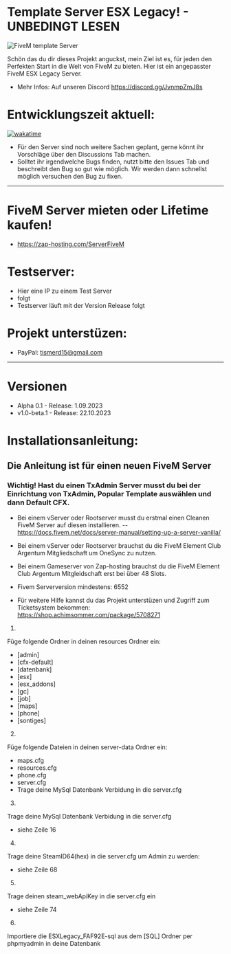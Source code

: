 # Template Server ESX Legacy! - UNBEDINGT LESEN

![FiveM template Server ]()

Schön das du dir dieses Projekt anguckst, mein Ziel ist es, für jeden den Perfekten Start in die Welt von FiveM zu bieten. Hier ist ein angepasster FiveM ESX Legacy Server. 
- Mehr Infos: Auf unseren Discord https://discord.gg/JvnmpZmJ8s
# Entwicklungszeit aktuell:

[![wakatime](https://wakatime.com/badge/user/8179ac82-4f81-4e8c-8976-2e51e14e1a46.svg)](https://wakatime.com/@8179ac82-4f81-4e8c-8976-2e51e14e1a46)

- Für den Server sind noch weitere Sachen geplant, gerne könnt ihr Vorschläge über den Discussions Tab machen.
- Solltet ihr irgendwelche Bugs finden, nutzt bitte den Issues Tab und beschreibt den Bug so gut wie möglich. Wir werden dann schnellst möglich versuchen den Bug zu fixen.
-----------------------------------------
# FiveM Server mieten oder Lifetime kaufen!

- https://zap-hosting.com/ServerFiveM

# Testserver:

- Hier eine IP zu einem Test Server
- folgt
- Testserver läuft mit der Version Release folgt


# Projekt unterstüzen:

- PayPal: tismerd15@gmail.com

-----------------------------------------

# Versionen

- Alpha 0.1 - Release: 1.09.2023
- v1.0-beta.1 - Release: 22.10.2023

# Installationsanleitung:
## Die Anleitung ist für einen neuen FiveM Server
### Wichtig! Hast du einen TxAdmin Server musst du bei der Einrichtung von TxAdmin, Popular Template auswählen und dann Default CFX.

- Bei einem vServer oder Rootserver musst du erstmal einen Cleanen FiveM Server auf diesen installieren.
-- https://docs.fivem.net/docs/server-manual/setting-up-a-server-vanilla/
- Bei einem vServer oder Rootserver brauchst du die FiveM Element Club Argentum Mitgliedschaft um OneSync zu nutzen.
- Bei einem Gameserver von Zap-hosting brauchst du die FiveM Element Club Argentum Mitgleidschaft erst bei über 48 Slots.
- Fivem Serverversion mindestens: 6552

- Für weitere Hilfe kannst du das Projekt unterstüzen und Zugriff zum Ticketsystem bekommen: https://shop.achimsommer.com/package/5708271 


1.
Füge folgende Ordner in deinen resources Ordner ein:
- [admin]
- [cfx-default]
- [datenbank]
- [esx]
- [esx_addons]
- [gc]
- [job] 
- [maps]
- [phone]
- [sontiges]

2.
Füge folgende Dateien in deinen server-data Ordner ein:
- maps.cfg
- resources.cfg
- phone.cfg
- server.cfg
- Trage deine MySql Datenbank Verbidung in die server.cfg

3.
Trage deine MySql Datenbank Verbidung in die server.cfg
- siehe Zeile 16

4.
Trage deine SteamID64(hex) in die server.cfg um Admin zu werden:
- siehe Zeile 68

5.
Trage deinen steam_webApiKey in die server.cfg ein
- siehe Zeile 74

6.
Importiere die ESXLegacy_FAF92E-sql aus dem [SQL] Ordner per phpmyadmin in deine Datenbank
